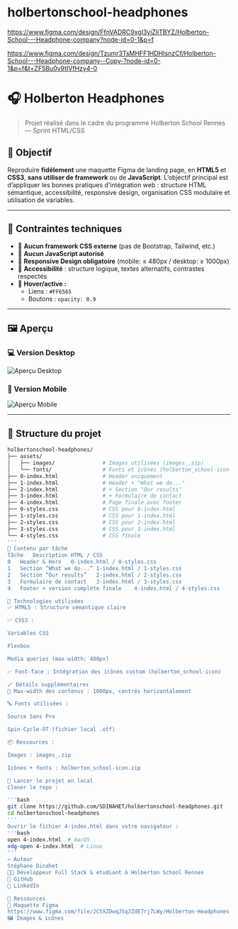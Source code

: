 # holbertonschool-headphones

https://www.figma.com/design/FfnVADRC9xgI3yiZliTBYZ/Holberton-School---Headphone-company?node-id=0-1&p=f


https://www.figma.com/design/Tzumr3TsMHFF1HDHIsnzCf/Holberton-School---Headphone-company--Copy-?node-id=0-1&p=f&t=ZF5Bu0v9tIVfHzy4-0



# 🎧 Holberton Headphones

> Projet réalisé dans le cadre du programme Holberton School Rennes — Sprint HTML/CSS

## 🧠 Objectif

Reproduire **fidèlement** une maquette Figma de landing page, en **HTML5** et **CSS3**, **sans utiliser de framework** ou de **JavaScript**.
L’objectif principal est d’appliquer les bonnes pratiques d’intégration web : structure HTML sémantique, accessibilité, responsive design, organisation CSS modulaire et utilisation de variables.

---

## 📌 Contraintes techniques

- 🔹 **Aucun framework CSS externe** (pas de Bootstrap, Tailwind, etc.)
- 🔹 **Aucun JavaScript autorisé**
- 🔹 **Responsive Design obligatoire** (mobile: ≤ 480px / desktop: ≥ 1000px)
- 🔹 **Accessibilité** : structure logique, textes alternatifs, contrastes respectés
- 🔹 **Hover/active :**
  - Liens : `#FF6565`
  - Boutons : `opacity: 0.9`

---

## 🖼️ Aperçu

### 💻 Version Desktop
![Aperçu Desktop](./assets/screens/desktop-preview.png)

### 📱 Version Mobile
![Aperçu Mobile](./assets/screens/mobile-preview.png)

---

## 🧱 Structure du projet

```bash
holbertonschool-headphones/
├── assets/
│   ├── images/               # Images utilisées (images_.zip)
│   └── fonts/                # Fonts et icônes (holberton_school-icon.zip)
├── 0-index.html              # Header uniquement
├── 1-index.html              # Header + "What we do..."
├── 2-index.html              # + Section "Our results"
├── 3-index.html              # + Formulaire de contact
├── 4-index.html              # Page finale avec footer
├── 0-styles.css              # CSS pour 0-index.html
├── 1-styles.css              # CSS pour 1-index.html
├── 2-styles.css              # CSS pour 2-index.html
├── 3-styles.css              # CSS pour 3-index.html
└── 4-styles.css              # CSS finale
'''
🧩 Contenu par tâche
Tâche	Description	HTML / CSS
0	Header & Hero	0-index.html / 0-styles.css
1	Section “What we do...”	1-index.html / 1-styles.css
2	Section “Our results”	2-index.html / 2-styles.css
3	Formulaire de contact	3-index.html / 3-styles.css
4	Footer + version complète finale	4-index.html / 4-styles.css

🧰 Technologies utilisées
✅ HTML5 : Structure sémantique claire

✅ CSS3 :

Variables CSS

Flexbox

Media queries (max-width: 480px)

✅ Font-face : Intégration des icônes custom (holberton_school-icon)

🪄 Détails supplémentaires
📐 Max-width des contenus : 1000px, centrés horizontalement

🔤 Fonts utilisées :

Source Sans Pro

Spin-Cycle-OT (fichier local .otf)

📦 Ressources :

Images : images_.zip

Icônes + fonts : holberton_school-icon.zip

🚀 Lancer le projet en local
Cloner le repo :

'''bash
git clone https://github.com/SDINAHET/holbertonschool-headphones.git
cd holbertonschool-headphones
'''
Ouvrir le fichier 4-index.html dans votre navigateur :
'''bash
open 4-index.html  # macOS
xdg-open 4-index.html  # Linux
'''
✍️ Auteur
Stéphane Dinahet
👨‍💻 Développeur Full Stack & étudiant à Holberton School Rennes
🔗 GitHub
🔗 LinkedIn

📁 Ressources
🎨 Maquette Figma
https://www.figma.com/file/2C5XZDwqJSq2ZdE7rj7LWy/Holberton-Headphones
🖼️ Images & icônes









